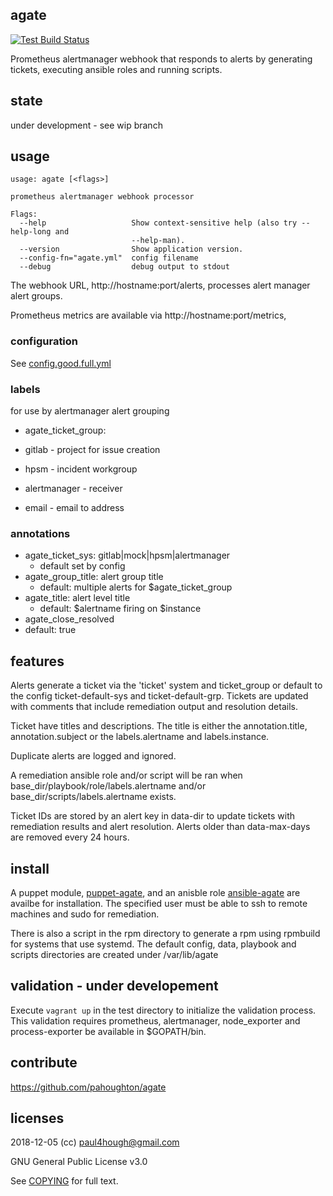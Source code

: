 ## agate

[![Test Build Status](https://travis-ci.org/pahoughton/agate.png)](https://travis-ci.org/pahoughton/agate)

Prometheus alertmanager webhook that responds to alerts by generating
tickets, executing ansible roles and running scripts.

## state

under development - see wip branch

## usage

```
usage: agate [<flags>]

prometheus alertmanager webhook processor

Flags:
  --help                   Show context-sensitive help (also try --help-long and
                           --help-man).
  --version                Show application version.
  --config-fn="agate.yml"  config filename
  --debug                  debug output to stdout
```

The webhook URL, http://hostname:port/alerts, processes alert manager
alert groups.

Prometheus metrics are available via http://hostname:port/metrics,

### configuration

See [config.good.full.yml](../master/config/testdata/config.good.full.yml)

### labels

for use by alertmanager alert grouping

* agate_ticket_group:

 * gitlab - project for issue creation
 * hpsm - incident workgroup
 * alertmanager - receiver
 * email - email to address

### annotations

* agate_ticket_sys: gitlab|mock|hpsm|alertmanager
  * default set by config
* agate_group_title: alert group title
  * default: multiple alerts for $agate_ticket_group
* agate_title: alert level title
  * default: $alertname firing on $instance
* agate_close_resolved
* default: true

## features

Alerts generate a ticket via the 'ticket' system and ticket_group or
default to the config ticket-default-sys and
ticket-default-grp. Tickets are updated with comments that include
remediation output and resolution details.

Ticket have titles and descriptions.  The title is either the
annotation.title, annotation.subject or the labels.alertname and
labels.instance.

Duplicate alerts are logged and ignored.

A remediation ansible role and/or script will be ran when
base_dir/playbook/role/labels.alertname and/or
base_dir/scripts/labels.alertname exists.

Ticket IDs are stored by an alert key in data-dir to update tickets with
remediation results and alert resolution. Alerts older than
data-max-days are removed every 24 hours.

## install

A puppet module,
[puppet-agate](https://github.com/pahoughton/puppet-agate), and an
anisble role
[ansible-agate](https://github.com/pahoughton/ansible-agate) are
availbe for installation. The specified user must be able to ssh to
remote machines and sudo for remediation.

There is also a script in the rpm directory to generate a rpm using
rpmbuild for systems that use systemd. The default config, data, playbook and
scripts directories are created under /var/lib/agate

## validation - under developement

Execute `vagrant up` in the test directory to initialize the
validation process. This validation requires prometheus, alertmanager,
node_exporter and process-exporter be available in $GOPATH/bin.

## contribute

https://github.com/pahoughton/agate

## licenses

2018-12-05 (cc) <paul4hough@gmail.com>

GNU General Public License v3.0

See [COPYING](../master/COPYING) for full text.
